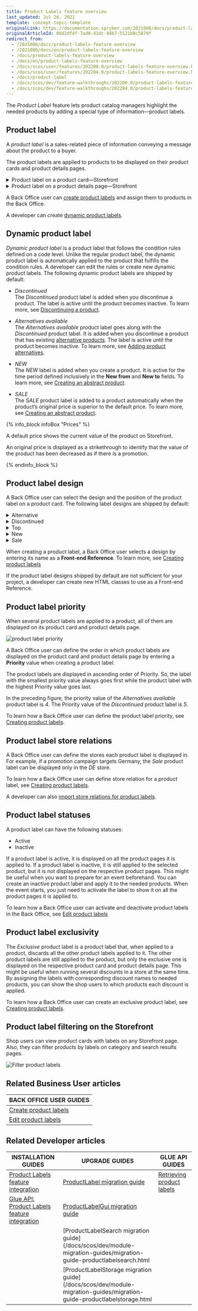 ```yaml
---
title: Product Labels feature overview
last_updated: Jul 26, 2021
template: concept-topic-template
originalLink: https://documentation.spryker.com/2021080/docs/product-labels-feature-overview
originalArticleId: 06d2dfdf-7ad0-41dc-98b7-5521b0c5879f
redirect_from:
  - /2021080/docs/product-labels-feature-overview
  - /2021080/docs/en/product-labels-feature-overview
  - /docs/product-labels-feature-overview
  - /docs/en/product-labels-feature-overview
  - /docs/scos/user/features/202200.0/product-labels-feature-overview.html
  - /docs/scos/user/features/202204.0/product-labels-feature-overview.html
  - /docs/product-label
  - /docs/scos/dev/feature-walkthroughs/202200.0/product-labels-feature-walkthrough.html  
  - /docs/scos/dev/feature-walkthroughs/202204.0/product-labels-feature-walkthrough.html  
---
```


The _Product Label_ feature lets product catalog managers highlight the needed products by adding a special type of information—product labels.

## Product label

A *product label* is a sales-related piece of information conveying a message about the product to a buyer.

The product labels are applied to products to be displayed on their product cards and product details pages.

<details><summary markdown='span'>Product label on a product card—Storefront</summary>

![product label on product card](https://spryker.s3.eu-central-1.amazonaws.com/docs/Features/Product+Management/Product+Label/Product+Label+Feature+Overview/product-label-on-product-card.png)

</details>

<details><summary markdown='span'>Product label on a product details page—Storefront</summary>

![product label on product details page](https://spryker.s3.eu-central-1.amazonaws.com/docs/Features/Product+Management/Product+Label/Product+Label+Feature+Overview/product-label-on-product-details-page.png)

</details>

A Back Office user can [create product labels](/docs/scos/user/back-office-user-guides/{{page.version}}/merchandising/product-labels/creating-product-labels.html) and assign them to products in the Back Office.

A developer can create [dynamic product labels](#dynamic-product-label).


## Dynamic product label

*Dynamic product label* is a product label that follows the condition rules defined on a code level. Unlike the regular product label, the dynamic product label is automatically applied to the product that fulfills the condition rules. A developer can edit the rules or create new dynamic product labels.
The following dynamic product labels are shipped by default:

* *Discontinued*
<br>The *Discontinued* product label is added when you discontinue a product. The label is active until the product becomes inactive. To learn more, see [Discontinuing a product](/docs/scos/user/back-office-user-guides/{{page.version}}/catalog/products/manage-concrete-products/discontinuing-products.html).
* *Alternatives available*
<br>The *Alternatives available* product label goes along with the *Discontinued* product label. It is added when you discontinue a product that has existing [alternative products](/docs/pbc/all/product-information-management/{{page.version}}/alternative-products-feature-overview.html). The label is active until the product becomes inactive. To learn more, see [Adding product alternatives](/docs/scos/user/back-office-user-guides/{{page.version}}/catalog/products/manage-concrete-products/adding-product-alternatives.html).

* *NEW*
<br>The *NEW* label is added when you create a product. It is active for the time period defined inclusively in the **New from** and **New to** fields. To learn more, see [Creating an abstract product](/docs/scos/user/back-office-user-guides/{{page.version}}/catalog/products/manage-abstract-products-and-product-bundles/create-abstract-products-and-product-bundles.html).

* *SALE*
<br>The *SALE* product label is added to a product automatically when the product’s original price is superior to the default price. To learn more, see [Creating an abstract product](/docs/scos/user/back-office-user-guides/{{page.version}}/catalog/products/manage-abstract-products-and-product-bundles/create-abstract-products-and-product-bundles.html).

{% info_block infoBox "Prices" %}

A default price shows the current value of the product on Storefront.

An original price is displayed as a strikethrough to identify that the value of the product has been decreased as if there is a promotion.

{% endinfo_block %}

## Product label design

A Back Office user can select the design and the position of the product label on a product card. The following label designs are shipped by default:

<details>
<summary markdown='span'>Alternative</summary>

![alternative product label design](https://spryker.s3.eu-central-1.amazonaws.com/docs/Features/Product+Management/Product+Label/Product+Label+Feature+Overview/alternatives-available-product-label-design.png)

</details>

<details><summary markdown='span'>Discontinued</summary>

![discontinued product label design](https://spryker.s3.eu-central-1.amazonaws.com/docs/Features/Product+Management/Product+Label/Product+Label+Feature+Overview/discontinued-product-label-design.png)

</details>

<details><summary markdown='span'>Top</summary>

![top product label design](https://spryker.s3.eu-central-1.amazonaws.com/docs/Features/Product+Management/Product+Label/Product+Label+Feature+Overview/top-product-label-design.png)

</details>

<details><summary markdown='span'>New</summary>

![new product label design](https://spryker.s3.eu-central-1.amazonaws.com/docs/Features/Product+Management/Product+Label/Product+Label+Feature+Overview/new-product-label-design.png)

</details>

<details><summary markdown='span'>Sale</summary>

![sale product label design](https://spryker.s3.eu-central-1.amazonaws.com/docs/Features/Product+Management/Product+Label/Product+Label+Feature+Overview/sale-product-label-design.png)

</details>

When creating a product label, a Back Office user selects a design by entering its name as a **Front-end Reference**. To learn more, see [Creating product labels](/docs/scos/user/back-office-user-guides/{{page.version}}/merchandising/product-labels/creating-product-labels.html)

If the product label designs shipped by default are not sufficient for your project, a developer can create new HTML classes to use as a Front-end Reference.

## Product label priority

When several product labels are applied to a product, all of them are displayed on its product card and product details page.

![product label priority ](https://spryker.s3.eu-central-1.amazonaws.com/docs/Features/Product+Management/Product+Label/Product+Label+Feature+Overview/alternatives-available-product-label-design.png)


A Back Office user can define the order in which product labels are displayed on the product card and product details page by entering a **Priority** value when creating a product label.

The product labels are displayed in ascending order of Priority. So, the label with the smallest priority value always goes first while the product label with the highest Priority value goes last.

In the preceding figure, the priority value of the *Alternatives available* product label is *4*. The Priority value of the *Discontinued* product label is *5*.

To learn how a Back Office user can define the product label priority, see [Creating product labels](/docs/scos/user/back-office-user-guides/{{page.version}}/merchandising/product-labels/creating-product-labels.html).

## Product label store relations

A Back Office user can define the stores each product label is displayed in. For example, if a promotion campaign targets Germany, the *Sale* product label can be displayed only in the *DE* store.

To learn how a Back Office user can define store relation for a product label, see [Creating product labels](/docs/scos/user/back-office-user-guides/{{page.version}}/merchandising/product-labels/creating-product-labels.html).

A developer can also [import store relations for product labels](/docs/scos/dev/data-import/{{page.version}}/data-import-categories/merchandising-setup/product-merchandising/file-details-product-label-store.csv.html).

## Product label statuses

A product label can have the following statuses:
* Active
* Inactive

If a product label is active, it is displayed on all the product pages it is applied to. If a product label is inactive, it is still applied to the selected product, but it is not displayed on the respective product pages. This might be useful when you want to prepare for an event beforehand. You can create an inactive product label and apply it to the needed products. When the event starts, you just need to activate the label to show it on all the product pages it is applied to.

To learn how a Back Office user can activate and deactivate product labels in the Back Office, see [Edit product labels](/docs/scos/user/back-office-user-guides/{{page.version}}/merchandising/product-labels/edit-product-labels.html)

## Product label exclusivity

The *Exclusive* product label is a product label that, when applied to a product, discards all the other product labels applied to it. The other product labels are still applied to the product, but only the exclusive one is displayed on the respective product card and product details page. This might be useful when running several discounts in a store at the same time. By assigning the labels with corresponding discount names to needed products, you can show the shop users to which products each discount is applied.

To learn how a Back Office user can create an exclusive product label, see [Creating product labels](/docs/scos/user/back-office-user-guides/{{page.version}}/merchandising/product-labels/creating-product-labels.html).

## Product label filtering on the Storefront

Shop users can view product cards with labels on any Storefront page. Also, they can filter products by labels on category and search results pages.

![Filter product labels](https://spryker.s3.eu-central-1.amazonaws.com/docs/Features/Product+Management/Product+Label/Product+Label+Feature+Overview/filter-labels-yves.png)

## Related Business User articles

|BACK OFFICE USER GUIDES|
|---|
| [Create product labels](/docs/scos/user/back-office-user-guides/{{page.version}}/merchandising/product-labels/creating-product-labels.html)  |
| [Edit product labels](/docs/scos/user/back-office-user-guides/{{page.version}}/merchandising/product-labels/edit-product-labels.html)  |

## Related Developer articles

| INSTALLATION GUIDES  | UPGRADE GUIDES | GLUE API GUIDES |
|---|---|---|
| [Product Labels feature integration](/docs/scos/dev/feature-integration-guides/{{page.version}}/product-labels-feature-integration.html) | [ProductLabel migration guide](/docs/scos/dev/module-migration-guides/migration-guide-productlabel.html) | [Retrieving product labels](/docs/scos/dev/glue-api-guides/{{page.version}}/managing-products/retrieving-product-labels.html) |
| [Glue API: Product Labels feature integration](/docs/scos/dev/feature-integration-guides/{{page.version}}/glue-api/glue-api-product-labels-feature-integration.html) | [ProductLabelGui migration guide](/docs/scos/dev/module-migration-guides/migration-guide-productlabelgui.html) |  |
|  | [ProductLabelSearch migration guide](/docs/scos/dev/module-migration-guides/migration-guide-productlabelsearch.html |  |
|  | [ProductLabelStorage migration guide](/docs/scos/dev/module-migration-guides/migration-guide-productlabelstorage.html |  |
